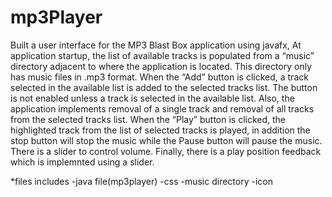 # mp3Player

Built a user interface for the MP3 Blast Box application using javafx, At application startup, the list of available tracks is populated from a “music” directory adjacent to where the application is located. This directory only has music files in .mp3 format. When the “Add” button is clicked, a track selected in the available list is added to the selected tracks list. The button is not enabled unless a track is selected in the available list.
Also, the application implements removal of a single track and removal of all tracks from the selected tracks list.
When the “Play” button is clicked, the highlighted track from the list of selected tracks is played, in addition the stop button will stop the music while the Pause button will pause the music.
There is a slider to control volume.
Finally, there is a play position feedback which is implemnted using a slider. 

*files includes
-java file(mp3player)
-css
-music directory
-icon



